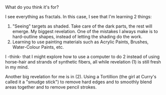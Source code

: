 What do you think it's for?

I see everything as fractals.  In this case, I see that I'm learning 2 things:
1. "Seeing" targets as shaded.  Take care of the dark parts, the rest will emerge. My biggest revelation.  One of the mistakes I always make is to hard-outline shapes, instead of letting the shading do the work.
2. Learning to use painting materials such as Acrylic Paints, Brushes, Water-Colour Paints, etc.

I -think- that I might explore how to use a computer to do 2 instead of using horse-hair and strands of synthetic fibers, all while revelation (1) is still fresh in my mind.

Another big revelation for me is in (2).  Using a Tortillion (the girl at Curry's called it a "smudge stick") to remove hard edges and to smoothly blend areas together and to remove pencil strokes.
